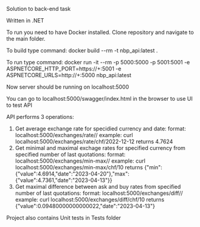 Solution to back-end task

Written in .NET

To run you need to have Docker installed.
Clone repository and navigate to the main folder.

To build type command:
docker build --rm -t nbp_api:latest .

To run type command:
docker run -it --rm -p 5000:5000 -p 5001:5001 -e ASPNETCORE_HTTP_PORT=https://+:5001 -e ASPNETCORE_URLS=http://+:5000 nbp_api:latest

Now server should be running on localhost:5000

You can go to localhost:5000/swagger/index.html in the browser to use UI to test API

API performs 3 operations:
1) Get average exchange rate for specidied currency and date:
    format: localhost:5000/exchanges/rate/<currency code>/<date>
    example:
    curl localhost:5000/exchanges/rate/chf/2022-12-12 returns 4.7624
2) Get minimal and maximal exchage rates for specified currency from specified number of last quotations:
    format: localhost:5000/exchanges/min-max/<currency code>/<number of last quotations>
    example:
    curl localhost:5000/exchanges/min-max/chf/10 returns
    {"min":{"value":4.6914,"date":"2023-04-20"},"max":{"value":4.7361,"date":"2023-04-13"}}
3) Get maximal difference between ask and buy rates from specified number of last quotations:
    format: localhost:5000/exchanges/diff/<currency code>/<number of last quotations>
    example:
    curl localhost:5000/exchanges/diff/chf/10 returns
    {"value":0.09480000000000022,"date":"2023-04-13"}
  
Project also contains Unit tests in Tests folder
